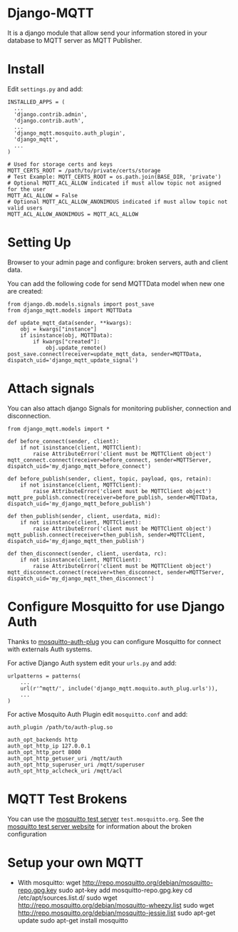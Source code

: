 Django-MQTT
===========
It is a django module that allow send your information stored in your database to MQTT server as MQTT Publisher.


Install
=======
Edit ```settings.py``` and add:
```
INSTALLED_APPS = (
  ...
  'django.contrib.admin',
  'django.contrib.auth',
  ...
  'django_mqtt.mosquito.auth_plugin',
  'django_mqtt',
  ...
)

# Used for storage certs and keys
MQTT_CERTS_ROOT = /path/to/private/certs/storage
# Test Example: MQTT_CERTS_ROOT = os.path.join(BASE_DIR, 'private')
# Optional MQTT_ACL_ALLOW indicated if must allow topic not asigned for the user 
MQTT_ACL_ALLOW = False
# Optional MQTT_ACL_ALLOW_ANONIMOUS indicated if must allow topic not valid users
MQTT_ACL_ALLOW_ANONIMOUS = MQTT_ACL_ALLOW
```


Setting Up
==========
Browser to your admin page and configure: broken servers, auth and client data.

You can add the following code for send MQTTData model when new one are created:
```
from django.db.models.signals import post_save
from django_mqtt.models import MQTTData

def update_mqtt_data(sender, **kwargs):
    obj = kwargs["instance"]
    if isinstance(obj, MQTTData):
        if kwargs["created"]:
            obj.update_remote()
post_save.connect(receiver=update_mqtt_data, sender=MQTTData, dispatch_uid='django_mqtt_update_signal')
```


Attach signals
==============
You can also attach django Signals for monitoring publisher, connection and disconnection.
```
from django_mqtt.models import *

def before_connect(sender, client):
    if not isinstance(client, MQTTClient):
        raise AttributeError('client must be MQTTClient object')
mqtt_connect.connect(receiver=before_connect, sender=MQTTServer, dispatch_uid='my_django_mqtt_before_connect')

def before_publish(sender, client, topic, payload, qos, retain):
    if not isinstance(client, MQTTClient):
        raise AttributeError('client must be MQTTClient object')
mqtt_pre_publish.connect(receiver=before_publish, sender=MQTTData, dispatch_uid='my_django_mqtt_before_publish')

def then_publish(sender, client, userdata, mid):
    if not isinstance(client, MQTTClient):
        raise AttributeError('client must be MQTTClient object')
mqtt_publish.connect(receiver=then_publish, sender=MQTTClient, dispatch_uid='my_django_mqtt_then_publish')

def then_disconnect(sender, client, userdata, rc):
    if not isinstance(client, MQTTClient):
        raise AttributeError('client must be MQTTClient object')
mqtt_disconnect.connect(receiver=then_disconnect, sender=MQTTServer, dispatch_uid='my_django_mqtt_then_disconnect')
```


Configure Mosquitto for use Django Auth
=======================================
Thanks to [mosquitto-auth-plug](https://github.com/jpmens/mosquitto-auth-plug) you can configure Mosquitto for connect
with externals Auth systems.

For active Django Auth system edit your ```urls.py``` and add:
```
urlpatterns = patterns(
    ...
    url(r'^mqtt/', include('django_mqtt.moquito.auth_plug.urls')),
    ...
)
```

For active Mosquito Auth Plugin edit ```mosquitto.conf``` and add:
```
auth_plugin /path/to/auth-plug.so

auth_opt_backends http
auth_opt_http_ip 127.0.0.1
auth_opt_http_port 8000
auth_opt_http_getuser_uri /mqtt/auth
auth_opt_http_superuser_uri /mqtt/superuser
auth_opt_http_aclcheck_uri /mqtt/acl
```


MQTT Test Brokens
=================
You can use the [mosquitto test server](http://test.mosquitto.org/) ```test.mosquitto.org```.
See the [mosquitto test server website](http://test.mosquitto.org/) for information about the broken configuration


Setup your own MQTT
===================
* With mosquitto:
wget http://repo.mosquitto.org/debian/mosquitto-repo.gpg.key
sudo apt-key add mosquitto-repo.gpg.key
cd /etc/apt/sources.list.d/
sudo wget http://repo.mosquitto.org/debian/mosquitto-wheezy.list
sudo wget http://repo.mosquitto.org/debian/mosquitto-jessie.list
sudo apt-get update
sudo apt-get install mosquitto

